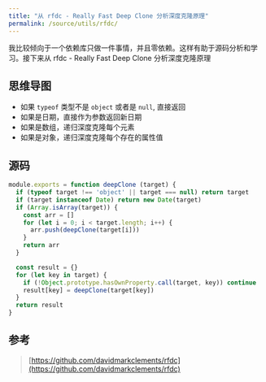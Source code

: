 ```yaml
---
title: "从 rfdc - Really Fast Deep Clone 分析深度克隆原理"
permalink: /source/utils/rfdc/
---
```


我比较倾向于一个依赖库只做一件事情，并且零依赖。这样有助于源码分析和学习。接下来从 rfdc - Really Fast Deep Clone 分析深度克隆原理

<!--more-->

## 思维导图

- 如果 `typeof` 类型不是 `object` 或者是 `null`, 直接返回
- 如果是日期，直接作为参数返回新日期
- 如果是数组，递归深度克隆每个元素
- 如果是对象，递归深度克隆每个存在的属性值

## 源码

```JavaScript
module.exports = function deepClone (target) {
  if (typeof target !== 'object' || target === null) return target
  if (target instanceof Date) return new Date(target)
  if (Array.isArray(target)) {
    const arr = []
    for (let i = 0; i < target.length; i++) {
      arr.push(deepClone(target[i]))
    }
    return arr
  }

  const result = {}
  for (let key in target) {
    if (!Object.prototype.hasOwnProperty.call(target, key)) continue
    result[key] = deepClone(target[key])
  }
  return result
}
```

## 参考

> [https://github.com/davidmarkclements/rfdc](https://github.com/davidmarkclements/rfdc)